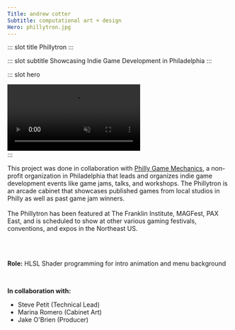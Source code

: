 ```yaml
---
Title: andrew cotter
Subtitle: computational art + design
Hero: phillytron.jpg
---
```


::: slot title
Phillytron
:::

::: slot subtitle
Showcasing Indie Game Development in Philadelphia
:::

::: slot hero

<section class="hero">
    <div class="hero-body has-text-centered">
    <video style="width:50% padding:50% 0 0 0" controls muted>
        <source src="../.vuepress/public/images/phillytron.mp4" type="video/mp4">
        Your browser does not support the video tag.
    </video>
    </div>
</section>
:::

This project was done in collaboration with [Philly Game Mechanics](http://www.phillygamemechanics.com/), a non-profit organization in Philadelphia that leads and organizes indie game development events like game jams, talks, and workshops. The Phillytron is an arcade cabinet that showcases published games from local studios in Philly as well as past game jam winners.
<br><br>
The Phillytron has been featured at The Franklin Institute, MAGFest, PAX East, and is scheduled to show at other various gaming festivals, conventions, and expos in the Northeast US.

<br><br>

**Role:** HLSL Shader programming for intro animation and menu background

<br>

**In collaboration with:**

- Steve Petit (Technical Lead)
- Marina Romero (Cabinet Art)
- Jake O'Brien (Producer)
